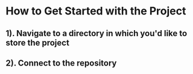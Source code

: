 # How to Get Started with the Project
## 1). Navigate to a directory in which you'd like to store the project

## 2). Connect to the repository

##
